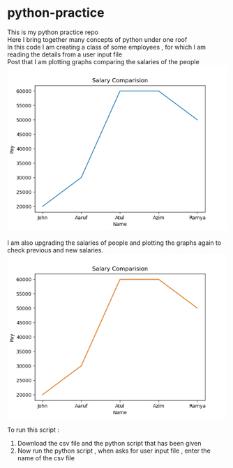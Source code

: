 # python-practice
This is my python practice repo<br/>
Here I bring together many concepts of python under one roof<br/>
In this code I am creating a class of some employees , for which I am reading the details from a user input file<br/>
Post that I am plotting graphs comparing the salaries of the people<br/>
![alt text](https://github.com/Saksham1997/python-practice/blob/master/Classes_FIle_Hanlding_plot/box1.png?raw=true)<br/><br/>
I am also upgrading the salaries of people and plotting the graphs again to check previous and new salaries.<br/>
![alt text](https://github.com/Saksham1997/python-practice/blob/master/Classes_FIle_Hanlding_plot/box2.png?raw=true)<br/>

To run this script :
1. Download the csv file and the python script that has been given
2. Now run the python script , when asks for user input file , enter the name of the csv file
